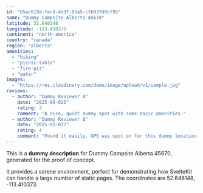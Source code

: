 ```yaml
---
id: "b5ac619a-fec8-4d37-85a5-cfb037d9cf95"
name: "Dummy Campsite Alberta 45670"
latitude: 52.648148
longitude: -113.410373
continent: "north-america"
country: "canada"
region: "alberta"
amenities:
  - "hiking"
  - "picnic-table"
  - "fire-pit"
  - "water"
images:
  - "https://res.cloudinary.com/demo/image/upload/v1/sample.jpg"
reviews:
  - author: "Dummy Reviewer A"
    date: "2025-08-025"
    rating: 3
    comment: "A nice, quiet dummy spot with some basic amenities."
  - author: "Dummy Reviewer B"
    date: "2025-01-027"
    rating: 4
    comment: "Found it easily. GPS was spot on for this dummy location."
---
```


This is a **dummy description** for Dummy Campsite Alberta 45670, generated for the proof of concept.

It provides a serene environment, perfect for demonstrating how SvelteKit can handle a large number of static pages. The coordinates are 52.648148, -113.410373.
